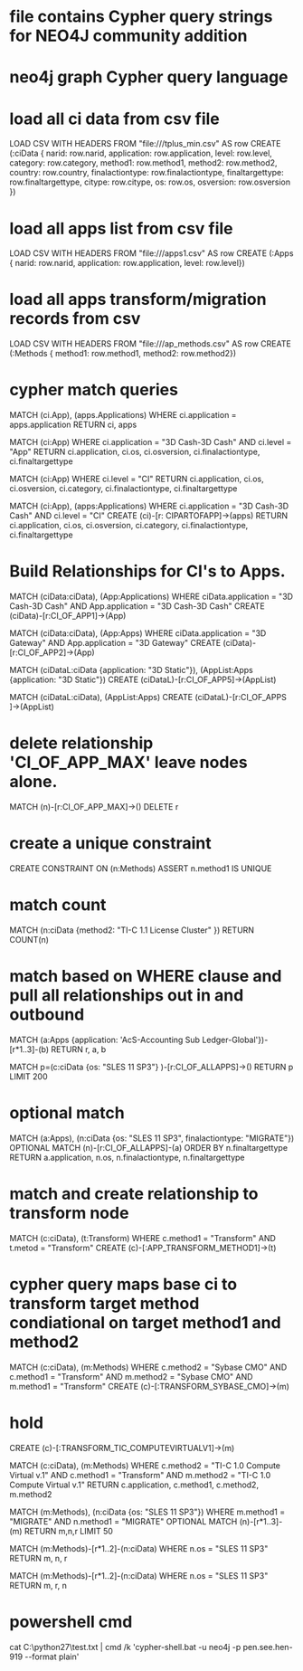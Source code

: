 # file contains Cypher query strings for NEO4J community addition
# neo4j graph Cypher query language

# load all ci data from csv file

LOAD CSV WITH HEADERS FROM "file:///tplus_min.csv" AS row
CREATE (:ciData { narid: row.narid, application: row.application, level: row.level, category: row.category,
method1: row.method1, method2: row.method2, country: row.country, finalactiontype: row.finalactiontype,
finaltargettype: row.finaltargettype, citype: row.citype, os: row.os, osversion: row.osversion
})

# load all apps list from csv file

LOAD CSV WITH HEADERS FROM "file:///apps1.csv" AS row
CREATE (:Apps { narid: row.narid, application: row.application, level: row.level})

# load all apps transform/migration records from csv

LOAD CSV WITH HEADERS FROM "file:///ap_methods.csv" AS row
CREATE (:Methods { method1: row.method1, method2: row.method2})

# cypher match queries

MATCH (ci.App), (apps.Applications) WHERE ci.application = apps.application RETURN ci, apps

MATCH (ci:App) WHERE ci.application = "3D Cash-3D Cash" AND ci.level = "App" RETURN ci.application, ci.os, ci.osversion, ci.finalactiontype, ci.finaltargettype

MATCH (ci:App) WHERE ci.level = "CI" RETURN ci.application, ci.os, ci.osversion, ci.category, ci.finalactiontype, ci.finaltargettype

MATCH (ci:App), (apps:Applications) WHERE ci.application = "3D Cash-3D Cash" AND ci.level = "CI" CREATE (ci)-[r: CIPARTOFAPP]->(apps) RETURN ci.application, ci.os, ci.osversion, ci.category, ci.finalactiontype, ci.finaltargettype

# Build Relationships for CI's to Apps.

MATCH (ciData:ciData), (App:Applications) WHERE ciData.application = "3D Cash-3D Cash" AND App.application = "3D Cash-3D Cash" CREATE (ciData)-[r:CI_OF_APP1]->(App)

MATCH (ciData:ciData), (App:Apps) WHERE ciData.application = "3D Gateway" AND App.application = "3D Gateway" CREATE (ciData)-[r:CI_OF_APP2]->(App)

MATCH (ciDataL:ciData {application: "3D Static"}), (AppList:Apps {application: "3D Static"}) CREATE (ciDataL)-[r:CI_OF_APP5]->(AppList)

MATCH (ciDataL:ciData), (AppList:Apps) CREATE (ciDataL)-[r:CI_OF_APPS ]->(AppList)

# delete relationship 'CI_OF_APP_MAX' leave nodes alone.

MATCH (n)-[r:CI_OF_APP_MAX]->() DELETE r

# create a unique constraint

CREATE CONSTRAINT ON (n:Methods) ASSERT n.method1 IS UNIQUE

# match count

MATCH (n:ciData {method2: "TI-C 1.1 License Cluster" }) RETURN COUNT(n)

# match based on WHERE clause and pull all relationships out in and outbound

MATCH (a:Apps {application: 'AcS-Accounting Sub Ledger-Global'})-[r*1..3]-(b) RETURN r, a, b

MATCH p=(c:ciData {os: "SLES 11 SP3"} )-[r:CI_OF_ALLAPPS]->() RETURN p LIMIT 200

# optional match

MATCH (a:Apps), (n:ciData {os: "SLES 11 SP3", finalactiontype: "MIGRATE"}) OPTIONAL MATCH (n)-[r:CI_OF_ALLAPPS]-(a) ORDER BY n.finaltargettype RETURN a.application, n.os, n.finalactiontype, n.finaltargettype

# match and create relationship to transform node

MATCH (c:ciData), (t:Transform) WHERE c.method1 = "Transform" AND t.metod = "Transform" CREATE (c)-[:APP_TRANSFORM_METHOD1]->(t)

# cypher query maps base ci to transform target method condiational on target method1 and method2

MATCH (c:ciData), (m:Methods) WHERE c.method2 = "Sybase CMO" AND c.method1 = "Transform" AND m.method2 = "Sybase CMO" AND m.method1 = "Transform" CREATE (c)-[:TRANSFORM_SYBASE_CMO]->(m)


# hold

CREATE (c)-[:TRANSFORM_TIC_COMPUTEVIRTUALV1]->(m)

MATCH (c:ciData), (m:Methods) WHERE c.method2 = "TI-C 1.0 Compute Virtual v.1" AND c.method1 = "Transform" AND m.method2 = "TI-C 1.0 Compute Virtual v.1" RETURN c.application, c.method1, c.method2, m.method2


MATCH (m:Methods), (n:ciData {os: "SLES 11 SP3"}) WHERE m.method1 = "MIGRATE" AND n.method1 = "MIGRATE"  OPTIONAL MATCH (n)-[r*1..3]-(m) RETURN m,n,r LIMIT 50

MATCH (m:Methods)-[r*1..2]-(n:ciData) WHERE n.os = "SLES 11 SP3" RETURN m, n, r

MATCH (m:Methods)-[r*1..2]-(n:ciData) WHERE n.os = "SLES 11 SP3" RETURN m, r, n


# powershell cmd

cat C:\python27\test.txt | cmd /k 'cypher-shell.bat -u neo4j -p pen.see.hen-919 --format plain'
